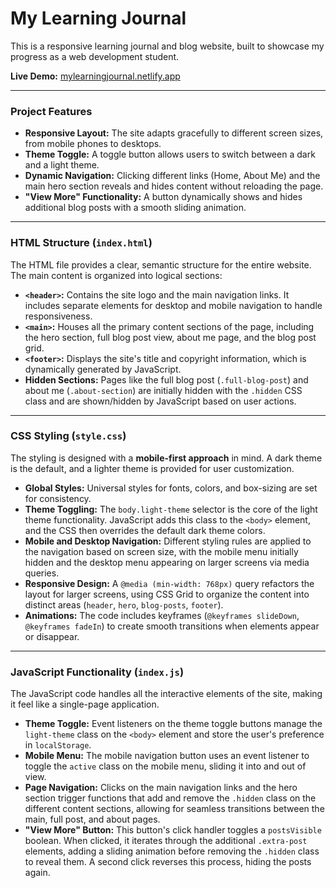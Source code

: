 # My Learning Journal

This is a responsive learning journal and blog website, built to showcase my progress as a web development student.

**Live Demo:** [mylearningjournal.netlify.app](https://minhlearningjournal.netlify.app/)

-----

### Project Features

  * **Responsive Layout:** The site adapts gracefully to different screen sizes, from mobile phones to desktops.
  * **Theme Toggle:** A toggle button allows users to switch between a dark and a light theme.
  * **Dynamic Navigation:** Clicking different links (Home, About Me) and the main hero section reveals and hides content without reloading the page.
  * **"View More" Functionality:** A button dynamically shows and hides additional blog posts with a smooth sliding animation.

-----

### HTML Structure (`index.html`)

The HTML file provides a clear, semantic structure for the entire website. The main content is organized into logical sections:

  * **`<header>`:** Contains the site logo and the main navigation links. It includes separate elements for desktop and mobile navigation to handle responsiveness.
  * **`<main>`:** Houses all the primary content sections of the page, including the hero section, full blog post view, about me page, and the blog post grid.
  * **`<footer>`:** Displays the site's title and copyright information, which is dynamically generated by JavaScript.
  * **Hidden Sections:** Pages like the full blog post (`.full-blog-post`) and about me (`.about-section`) are initially hidden with the `.hidden` CSS class and are shown/hidden by JavaScript based on user actions.

-----

### CSS Styling (`style.css`)

The styling is designed with a **mobile-first approach** in mind. A dark theme is the default, and a lighter theme is provided for user customization.

  * **Global Styles:** Universal styles for fonts, colors, and box-sizing are set for consistency.
  * **Theme Toggling:** The `body.light-theme` selector is the core of the light theme functionality. JavaScript adds this class to the `<body>` element, and the CSS then overrides the default dark theme colors.
  * **Mobile and Desktop Navigation:** Different styling rules are applied to the navigation based on screen size, with the mobile menu initially hidden and the desktop menu appearing on larger screens via media queries.
  * **Responsive Design:** A `@media (min-width: 768px)` query refactors the layout for larger screens, using CSS Grid to organize the content into distinct areas (`header`, `hero`, `blog-posts`, `footer`).
  * **Animations:** The code includes keyframes (`@keyframes slideDown`, `@keyframes fadeIn`) to create smooth transitions when elements appear or disappear.

-----

### JavaScript Functionality (`index.js`)

The JavaScript code handles all the interactive elements of the site, making it feel like a single-page application.

  * **Theme Toggle:** Event listeners on the theme toggle buttons manage the `light-theme` class on the `<body>` element and store the user's preference in `localStorage`.
  * **Mobile Menu:** The mobile navigation button uses an event listener to toggle the `active` class on the mobile menu, sliding it into and out of view.
  * **Page Navigation:** Clicks on the main navigation links and the hero section trigger functions that add and remove the `.hidden` class on the different content sections, allowing for seamless transitions between the main, full post, and about pages.
  * **"View More" Button:** This button's click handler toggles a `postsVisible` boolean. When clicked, it iterates through the additional `.extra-post` elements, adding a sliding animation before removing the `.hidden` class to reveal them. A second click reverses this process, hiding the posts again.
